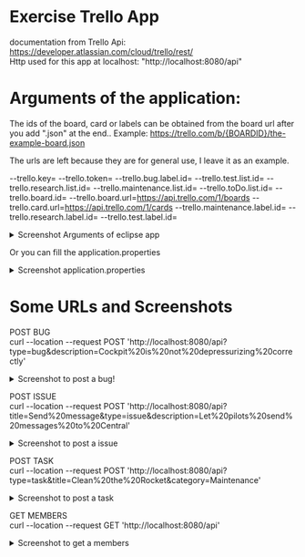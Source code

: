 # Exercise Trello App
 
 
 documentation from Trello Api: https://developer.atlassian.com/cloud/trello/rest/ \
 Http used for this app at localhost:  "http://localhost:8080/api"
 
 # Arguments of the application:
 
 The ids of the board, card or labels can be obtained from the board url after you add ".json" at the end.. Example:  https://trello.com/b/{BOARDID}/the-example-board.json 
 
 The urls are left because they are for general use, I leave it as an example.
 
 --trello.key= --trello.token= --trello.bug.label.id= --trello.test.list.id= --trello.research.list.id= --trello.maintenance.list.id= --trello.toDo.list.id= --trello.board.id= --trello.board.url=https://api.trello.com/1/boards --trello.card.url=https://api.trello.com/1/cards --trello.maintenance.label.id= --trello.research.label.id= --trello.test.label.id=
<details>
  <summary>Screenshot Arguments of eclipse app</summary>
 
![Arguments](https://user-images.githubusercontent.com/57782295/102372370-e5a2d000-3f9d-11eb-8af3-8eaad833b0be.PNG)
 
</details>

Or you can fill the application.properties 

<details>
  <summary>Screenshot application.properties</summary>
 
![app properties](https://user-images.githubusercontent.com/57782295/102374769-7e3a4f80-3fa0-11eb-861a-0fb05c8273e3.PNG)

</details>

# Some URLs and Screenshots

POST BUG \
curl --location --request POST 'http://localhost:8080/api?type=bug&description=Cockpit%20is%20not%20depressurizing%20correctly'

<details>
  <summary>Screenshot to post a bug!</summary>

  ![post bug](https://user-images.githubusercontent.com/57782295/102370402-c73bd500-3f9b-11eb-877d-fca55bc5a458.PNG)

</details>

POST ISSUE \
curl --location --request POST 'http://localhost:8080/api?title=Send%20message&type=issue&description=Let%20pilots%20send%20messages%20to%20Central'

<details>
  <summary>Screenshot to post a issue</summary>
 
![post issue](https://user-images.githubusercontent.com/57782295/102370425-cdca4c80-3f9b-11eb-9eef-d9f35673dcef.PNG)

</details>

POST TASK \
curl --location --request POST 'http://localhost:8080/api?type=task&title=Clean%20the%20Rocket&category=Maintenance'

<details>
  <summary>Screenshot to post a task</summary>
 
![post task](https://user-images.githubusercontent.com/57782295/102370444-d15dd380-3f9b-11eb-9896-e40628066bb3.PNG)

</details>

GET MEMBERS \
curl --location --request GET 'http://localhost:8080/api'

<details>
  <summary>Screenshot to get a members</summary>
 
![get members](https://user-images.githubusercontent.com/57782295/102372384-e89dc080-3f9d-11eb-99bf-310c98ac8f15.PNG)
 
 </details>

